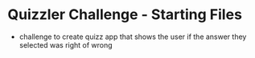 # Quizzler Challenge - Starting Files

- challenge to create quizz app that shows the user if the answer they selected was right of wrong
